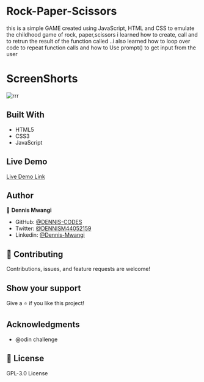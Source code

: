 # Rock-Paper-Scissors
this is a simple GAME created using JavaScript, HTML and CSS to emulate the childhood game of rock, paper,scissors
i learned how to create, call and to retrun the result of the function called ..i also learned how to loop over code to repeat function calls and how to Use prompt() to get input from the user



# ScreenShorts

![rrr](https://user-images.githubusercontent.com/65861136/99152684-3f209200-26b4-11eb-8e74-0145364960ca.png)

## Built With

- HTML5
- CSS3
- JavaScript

## Live Demo

[Live Demo Link](https://Rock-Paper-Scissor.denniscodes.repl.co)

## Author

👤 **Dennis Mwangi**

- GitHub: [@DENNIS-CODES](https://github.com/DENNIS-CODES)
- Twitter: [@DENNISM44052159](https://twitter.com/DENNISM44052159)
- Linkedin: [@Dennis-Mwangi](https://www.linkedin.com/in/dennis-mwangi-14b7a01b2/)


## 🤝 Contributing

Contributions, issues, and feature requests are welcome!



## Show your support

Give a ⭐️ if you like this project!

## Acknowledgments

- @odin challenge

## 📝 License

 GPL-3.0 License
